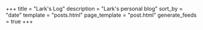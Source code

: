 +++
title = "Lark's Log"
description = "Lark's personal blog"
sort_by = "date"
template = "posts.html"
page_template = "post.html"
generate_feeds = true
+++
